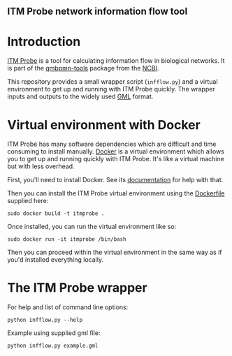 ITM Probe network information flow tool
---------------------------------------

Introduction
============

[ITM Probe](http://www.ncbi.nlm.nih.gov/CBBresearch/Yu/downloads/itmprobe.html)
 is a tool for calculating information flow in biological networks.
It is part of the [qmbpmn-tools](ftp://ftp.ncbi.nlm.nih.gov/pub/qmbpmn/qmbpmn-tools/)
package from the [NCBI](http://www.ncbi.nlm.nih.gov).

This repository provides a small wrapper script (`infflow.py`) and a virtual
environment to get up and running with ITM Probe quickly. The wrapper inputs and outputs
to the widely used [GML](https://en.wikipedia.org/wiki/Graph_Modelling_Language) format.

Virtual environment with Docker
===============================

ITM Probe has many software dependencies which are difficult and time
consuming to install manually. [Docker](https://www.docker.com/whatisdocker/)
 is a virtual environment which allows you to get up and running quickly
 with ITM Probe. It's like a virtual machine but with less overhead.

First, you'll need to install Docker. See its [documentation](https://docs.docker.com/)
for help with that.

Then you can install the ITM Probe virtual environment using the
[Dockerfile](Dockerfile) supplied here:

`sudo docker build -t itmprobe .`

Once installed, you can run the virtual environment like so:

`sudo docker run -it itmprobe /bin/bash`

Then you can proceed within the virtual environment in the same way as if you'd installed
everything locally.

The ITM Probe wrapper
=====================

For help and list of command line options:

`python infflow.py --help`

Example using supplied gml file:

`python infflow.py example.gml`
